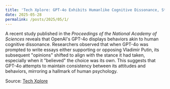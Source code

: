 ```yaml
---
title: 'Tech Xplore: GPT-4o Exhibits Humanlike Cognitive Dissonance, Study Finds'
date: 2025-05-28
permalink: /posts/2025/05/1/
---
```


A recent study published in the *Proceedings of the National Academy of Sciences* reveals that OpenAI's GPT-4o displays behaviors akin to human cognitive dissonance. Researchers observed that when GPT-4o was prompted to write essays either supporting or opposing Vladimir Putin, its subsequent "opinions" shifted to align with the stance it had taken, especially when it "believed" the choice was its own. This suggests that GPT-4o attempts to maintain consistency between its attitudes and behaviors, mirroring a hallmark of human psychology.

Source: [Tech Xplore](https://techxplore.com/news/2025-05-gpt-4o-humanlike-cognitive-dissonance.html)
